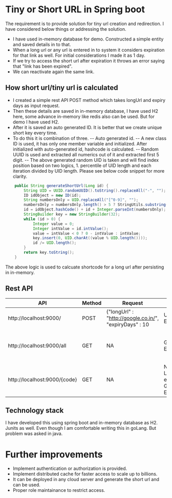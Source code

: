 # Tiny or Short URL in Spring boot

The requirement is to provide solution for tiny url creation and redirection. I have considered below things or addressing the solution.

- I have used in-memory database for demo. Constructed a simple entity and saved details in to that. 
- When a long url or any url is entered in to system it considers expiration for that link as well. For initial considerations I made it as 1 day. 
- If we try to access the short url after expiration it throws an error saying that "link has been expired".
- We can reactivate again the same link. 

## How short url/tiny url is calculated

- I created a simple rest API POST method which takes longUrl and expiry days as input request.
- Then these details are saved in in-memory database, I have used H2 here, some advance in-memory like redis also can be used. But for demo I have used H2. 
- After it is saved an auto generated ID. It is better that we create unique short key every time. 
- To do this it is combination of three.
-- Auto generated id.
-- A new class ID is used, it has only one member variable and initialized. After initialized with auto-generated id, hashcode is calculated.
-- Random UUID is used and extracted all numerics out of it and extracted first 5 digit.
-- The above generated random UID is taken and will find index position based on two logics, 1. percentile of UID length and each iteration divided by UID length. 
Please see below code snippet for more clarity.
```java
    public String generateShortUrl(Long id) {
        String UID = UUID.randomUUID().toString().replaceAll("-", "");
        ID idObject = new ID(id);
        String numbersOnly = UID.replaceAll("[^0-9]", "");
        numbersOnly = numbersOnly.length() > 5 ? StringUtils.substring(numbersOnly, 0, 5) : numbersOnly;
        id = idObject.hashCode() + id + Integer.parseInt(numbersOnly);
        StringBuilder key = new StringBuilder(32);
        while (id > 0) {
            Integer value = 0;
            Integer intValue = id.intValue();
            value = intValue < 0 ? 0 - intValue : intValue;
            key.insert(0, UID.charAt((value % UID.length())));
            id /= UID.length();
        }
        return key.toString();
    }
```
The above logic is used to calcuate shortcode for a long url after persisting in in-memory.

## Rest API

| API | Method | Request | Errors| Response |
| ------ | ------ | ------ | ------ | ------ |
| http://localhost:9000/ | POST | {"longUrl" : "http://google.co.in/", "expiryDays" : 10 | UnExpected Exception | Returns short url and other details. |
| http://localhost:9000/all | GET | NA | General Errors | Returns all available long and their corresponding short codes|
|http://localhost:9000/{code} | GET | NA | Not Found, Link expired, General Error | Will redirect to link if pasted in browser |

## Technology stack 
I have developed this using spring boot and in-memory database as H2. Junits as well. Even though I am comfortable writing this in goLang. But problem was asked in java.

# Further improvements 
- Implement authentication or authorization is provided. 
- Implement distributed cache for faster access to scale up to billions. 
- It can be deployed in any cloud server and generate the short url and can be used.
- Proper role maintainance to restrict access.
